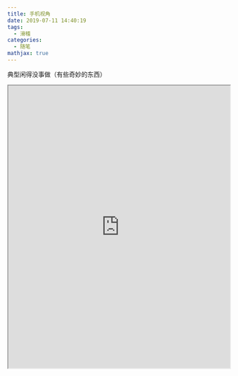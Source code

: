 ```yaml
---
title: 手机视角
date: 2019-07-11 14:40:19
tags:
  - 滑稽
categories:
  - 随笔
mathjax: true
---
```


典型闲得没事做（有些奇妙的东西）

<!-- more -->

<iframe src="https://xecades.xyz/" width="100%" height="640"></iframe>